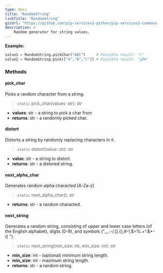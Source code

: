 ```yaml
---
type: docs
title: "RandomString"
linkTitle: "RandomString"
gitUrl: "https://github.com/pip-services3-python/pip-services3-commons-python"
description: >
    Random generator for string values.
---
```


**Example:**

```python
value1 = RandomString.pickChar("ABC")     # Possible result: "C"
value2 = RandomString.pick(["A","B","C"]) # Possible result: "gBW"

```


### Methods

#### pick_char
Picks a random character from a string.

> `static` pick_char(values: str): str

- **values**: str - a string to pick a char from
- **returns**: str - a randomly picked char.

#### distort
Distorts a string by randomly replacing characters in it.

> `static` distort(value: str): str

- **value**: str - a string to distort.
- **returns**: str - a distored string.

#### next_alpha_char
Generates random alpha characted [A-Za-z]

> `static` next_alpha_char(): str

- **returns**: str - a random characted.

#### next_string
Generates a random string, consisting of upper and lower case letters (of the English alphabet), 
digits (0-9), and symbols ("_,.:-/.[].{},#-!,$=%.+^.&*-() ").

> `static` next_string(min_size: int, min_size: int): str

- **min_size**: int - (optional) minimum string length.
- **min_size**: int - maximum string length.
- **returns**: str - a random string.
